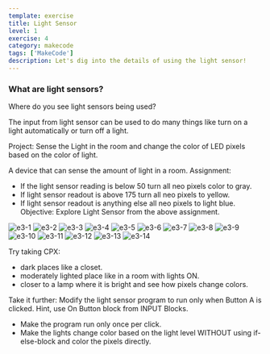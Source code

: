 ```yaml
---
template: exercise
title: Light Sensor
level: 1
exercise: 4
category: makecode
tags: ['MakeCode']
description: Let's dig into the details of using the light sensor!
---
```


### What are light sensors?

Where do you see light sensors being used?

The input from light sensor can be used to do many things like turn on a light automatically or turn off a light.

Project: Sense the Light in the room and change the color of LED pixels based on the color of light.

A device that can sense the amount of light in a room.
Assignment:

- If the light sensor reading is below 50 turn all neo pixels color to gray.
- If light sensor readout is above 175 turn all neo pixels to yellow.
- If light sensor readout is anything else all neo pixels to light blue.
  Objective: Explore Light Sensor from the above assignment.

![e3-1](e4-1.png)
![e3-2](e4-2.png)
![e3-3](e4-3.png)
![e3-4](e4-4.png)
![e3-5](e4-5.png)
![e3-6](e4-6.png)
![e3-7](e4-7.png)
![e3-8](e4-8.png)
![e3-9](e4-9.png)
![e3-10](e4-10.png)
![e3-11](e4-11.png)
![e3-12](e4-12.png)
![e3-13](e4-13.png)
![e3-14](e4-14.png)

Try taking CPX:

- dark places like a closet.
- moderately lighted place like in a room with lights ON.
- closer to a lamp where it is bright and see how pixels change colors.

Take it further: Modify the light sensor program to run only when Button A is clicked. Hint, use On Button block from INPUT Blocks.

- Make the program run only once per click.
- Make the lights change color based on the light level WITHOUT using if-else-block and color the pixels directly.
